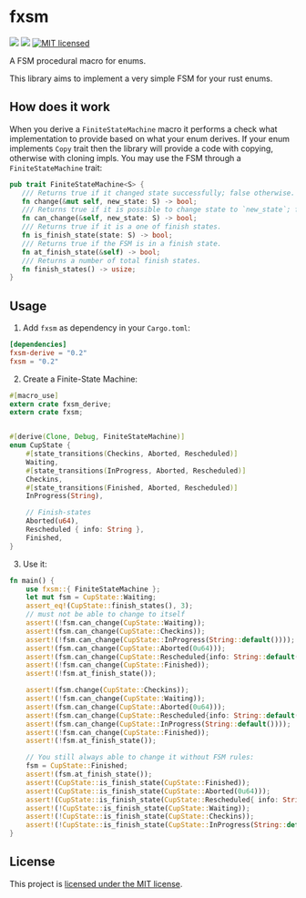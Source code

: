 # fxsm

[![](https://meritbadge.herokuapp.com/fxsm)](https://crates.io/crates/fxsm) [![](https://travis-ci.org/vityafx/fxsm.svg?branch=master)](https://travis-ci.org/vityafx/urlshortener-rs)
[![MIT licensed](https://img.shields.io/badge/license-MIT-blue.svg)](./LICENSE)


A FSM procedural macro for enums.

This library aims to implement a very simple FSM for your rust enums.

## How does it work

When you derive a `FiniteStateMachine` macro it performs a check what implementation to provide based on what your enum derives.
 If your enum implements `Copy` trait then the library will provide a code with copying, otherwise with cloning impls.
 You may use the FSM through a `FiniteStateMachine` trait:
 
 ```rust
 pub trait FiniteStateMachine<S> {
    /// Returns true if it changed state successfully; false otherwise.
    fn change(&mut self, new_state: S) -> bool;
    /// Returns true if it is possible to change state to `new_state`; false otherwise.
    fn can_change(&self, new_state: S) -> bool;
    /// Returns true if it is a one of finish states.
    fn is_finish_state(state: S) -> bool;
    /// Returns true if the FSM is in a finish state.
    fn at_finish_state(&self) -> bool;
    /// Returns a number of total finish states.
    fn finish_states() -> usize;
}
```
 

## Usage

1. Add `fxsm` as dependency in your `Cargo.toml`:

 ```toml
 [dependencies]
 fxsm-derive = "0.2"
 fxsm = "0.2"
 ```

2. Create a Finite-State Machine:

 ```rust
 #[macro_use]
 extern crate fxsm_derive;
 extern crate fxsm;
 
 
 #[derive(Clone, Debug, FiniteStateMachine)]
 enum CupState {
     #[state_transitions(Checkins, Aborted, Rescheduled)]
     Waiting,
     #[state_transitions(InProgress, Aborted, Rescheduled)]
     Checkins,
     #[state_transitions(Finished, Aborted, Rescheduled)]
     InProgress(String),
 
     // Finish-states
     Aborted(u64),
     Rescheduled { info: String },
     Finished,
 }
 ```

3. Use it:

 ```rust
 fn main() {
     use fxsm::{ FiniteStateMachine };
     let mut fsm = CupState::Waiting;
     assert_eq!(CupState::finish_states(), 3);
     // must not be able to change to itself
     assert!(!fsm.can_change(CupState::Waiting));
     assert!(fsm.can_change(CupState::Checkins));
     assert!(!fsm.can_change(CupState::InProgress(String::default())));
     assert!(fsm.can_change(CupState::Aborted(0u64)));
     assert!(fsm.can_change(CupState::Rescheduled{info: String::default()}));
     assert!(!fsm.can_change(CupState::Finished));
     assert!(!fsm.at_finish_state());
 
     assert!(fsm.change(CupState::Checkins));
     assert!(!fsm.can_change(CupState::Waiting));
     assert!(fsm.can_change(CupState::Aborted(0u64)));
     assert!(fsm.can_change(CupState::Rescheduled{info: String::default()}));
     assert!(fsm.can_change(CupState::InProgress(String::default())));
     assert!(!fsm.can_change(CupState::Finished));
     assert!(!fsm.at_finish_state());
 
     // You still always able to change it without FSM rules:
     fsm = CupState::Finished;
     assert!(fsm.at_finish_state());
     assert!(CupState::is_finish_state(CupState::Finished));
     assert!(CupState::is_finish_state(CupState::Aborted(0u64)));
     assert!(CupState::is_finish_state(CupState::Rescheduled{ info: String::default()}));
     assert!(!CupState::is_finish_state(CupState::Waiting));
     assert!(!CupState::is_finish_state(CupState::Checkins));
     assert!(!CupState::is_finish_state(CupState::InProgress(String::default())));
 }
 ```

## License

This project is [licensed under the MIT license](https://github.com/vityafx/urlshortener-rs/blob/master/LICENSE).
